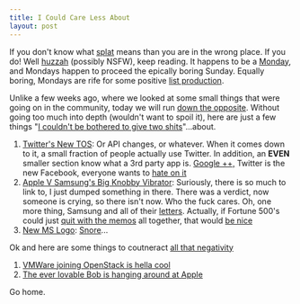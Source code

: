 ```yaml
---
title: I Could Care Less About
layout: post
---
```


If you don't know what [splat][1] means than you are in the wrong
place. If you do! Well [huzzah][2] (possibly NSFW), keep reading. It
happens to be a [Monday][3], and Mondays happen to proceed the epically
boring Sunday. Equally boring, Mondays are rife for some positive [list
production][4].

Unlike a few weeks ago, where we looked at some small things that were
going on in the community, today we will run [down the opposite][5].
Without going too much into depth (wouldn't want to spoil it), here are
just a few things "[I couldn't be bothered to give two shits][6]"...about.

1. [Twitter's New TOS][7]: Or API changes, or whatever. When it comes
   down to it, a small fraction of people actually use Twitter. In
   addition, an __EVEN__ smaller section know what a 3rd party app is.
   [Google ++,][9] Twitter is the new Facebook, everyone wants to [hate on it][8]
1. [Apple V Samsung's Big Knobby Vibrator][10]: Suriously, there is so
   much to link to, I just dumped something in there. There was a
   verdict, now someone is crying, so there isn't now. Who the fuck
   cares. Oh, one more thing, Samsung and all of their [letters][11].
   Actually, if Fortune 500's could just [quit with the memos][12] all
   together, that would [be nice][13]
1. [New MS Logo][14]: [Snore][15]...

Ok and here are some things to coutneract [all that negativity][16]

1. [VMWare joining OpenStack is hella cool][17]
1. [The ever lovable Bob is hanging around at Apple][18]

Go home.

[1]: http://www.codejacked.com/know-your-keyboard-bang-splat-whack/
[2]: http://25.media.tumblr.com/8tqDWct6W70gfanxSJXIGOMO_500.jpg
[3]: http://strictlystrengthproject.com/wp-content/uploads/HappyMon.jpg
[4]: http://teuxdeux.com/
[5]: http://www.everythingaction.com/wp-content/uploads/2010/02/2003_the_rundown_020.jpg
[6]: http://www.urbandictionary.com/define.php?term=I+could+give+two+shits
[7]: http://news.google.com/news?ned=us&q=twitter%20api&btnG=Search+News
[8]: https://gimmebar.com/view/50340ae129ca15593d000005/big
[9]: http://us5.memecdn.com/How-I-feel-about-America_c_66102.jpg
[10]: http://www.litigationandtrial.com/2012/08/articles/attorney/patent-infringement/apple-v-samsung/
[11]: http://9to5mac.com/2012/08/27/youve-seen-apples-internal-memo-to-employees-on-the-verdict-now-heres-samsungs/
[12]: http://blog.smartbear.com/Portals/175832/images/office-space-boss1.jpg
[13]: http://youlooknicetoday.com/
[14]: http://blogs.computerworld.com/windows/20889/new-microsoft-logo-rants-and-raves-itbwcw
[15]: http://youtu.be/-JFfN5pKzFU
[16]: https://gimmebar.com/view/50305c7729ca153546000001/big
[17]: http://gigaom.com/cloud/surprise-vmware-will-join-openstack/
[18]: http://www.pcmag.com/article2/0,2817,2408977,00.asp
